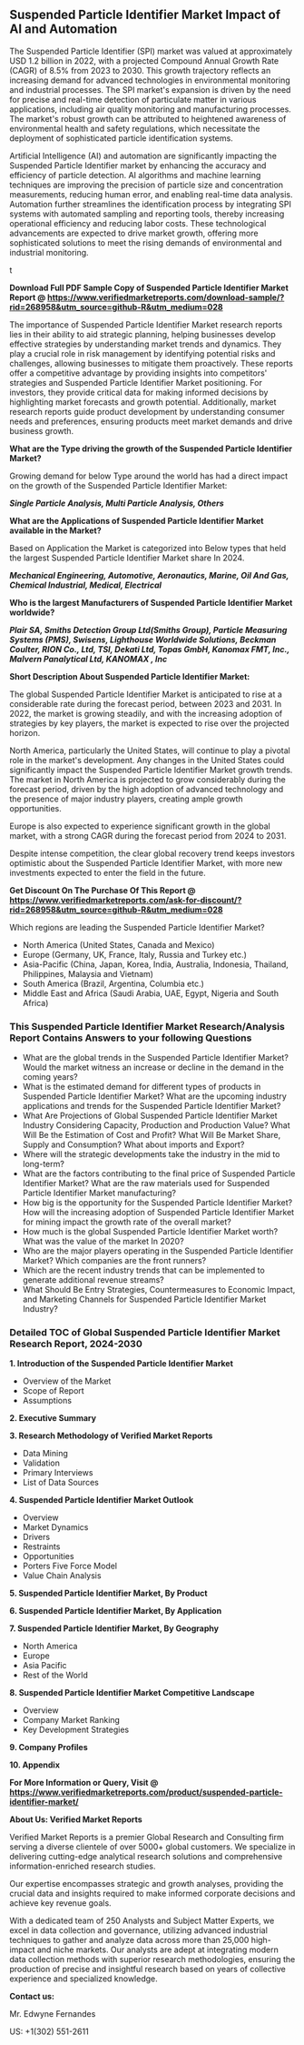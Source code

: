<h2>Suspended Particle Identifier Market Impact of AI and Automation</h2><p>The Suspended Particle Identifier (SPI) market was valued at approximately USD 1.2 billion in 2022, with a projected Compound Annual Growth Rate (CAGR) of 8.5% from 2023 to 2030. This growth trajectory reflects an increasing demand for advanced technologies in environmental monitoring and industrial processes. The SPI market's expansion is driven by the need for precise and real-time detection of particulate matter in various applications, including air quality monitoring and manufacturing processes. The market's robust growth can be attributed to heightened awareness of environmental health and safety regulations, which necessitate the deployment of sophisticated particle identification systems.</p><p>Artificial Intelligence (AI) and automation are significantly impacting the Suspended Particle Identifier market by enhancing the accuracy and efficiency of particle detection. AI algorithms and machine learning techniques are improving the precision of particle size and concentration measurements, reducing human error, and enabling real-time data analysis. Automation further streamlines the identification process by integrating SPI systems with automated sampling and reporting tools, thereby increasing operational efficiency and reducing labor costs. These technological advancements are expected to drive market growth, offering more sophisticated solutions to meet the rising demands of environmental and industrial monitoring.</p>t</p><p id="" class=""><strong>Download Full PDF Sample Copy of Suspended Particle Identifier Market Report @ <a href="https://www.verifiedmarketreports.com/download-sample/?rid=268958&utm_source=github-R&utm_medium=028" target="_blank">https://www.verifiedmarketreports.com/download-sample/?rid=268958&utm_source=github-R&utm_medium=028</a></strong></p><p>The importance of&nbsp;Suspended Particle Identifier Market research reports lies in their ability to aid strategic planning, helping businesses develop effective strategies by understanding market trends and dynamics. They play a crucial role in risk management by identifying potential risks and challenges, allowing businesses to mitigate them proactively. These reports offer a competitive advantage by providing insights into competitors' strategies and Suspended Particle Identifier Market positioning. For investors, they provide critical data for making informed decisions by highlighting market forecasts and growth potential. Additionally, market research reports guide product development by understanding consumer needs and preferences, ensuring products meet market demands and drive business growth.</p><p><strong>What are the&nbsp;Type driving the growth of the Suspended Particle Identifier Market?</strong></p><p id="" class="">Growing demand for below Type around the world has had a direct impact on the growth of the Suspended Particle Identifier Market:</p><em><strong>Single Particle Analysis, Multi Particle Analysis, Others</strong></em></p><strong>What are the&nbsp;Applications&nbsp;of Suspended Particle Identifier Market available in the Market?</strong></p><p id="" class="">Based on Application the Market is categorized into Below types that held the largest Suspended Particle Identifier Market share In 2024.</p><em><strong>Mechanical Engineering, Automotive, Aeronautics, Marine, Oil And Gas, Chemical Industrial, Medical, Electrical</strong></em></p><strong>Who is the largest Manufacturers of Suspended Particle Identifier Market worldwide?</strong></p><p><em><strong>Plair SA, Smiths Detection Group Ltd(Smiths Group), Particle Measuring Systems (PMS), Swisens, Lighthouse Worldwide Solutions, Beckman Coulter, RION Co., Ltd, TSI, Dekati Ltd, Topas GmbH, Kanomax FMT, Inc., Malvern Panalytical Ltd, KANOMAX , Inc</strong></em></p><p id="" class=""><strong>Short Description About Suspended Particle Identifier Market:</strong></p><p>The global Suspended Particle Identifier Market is anticipated to rise at a considerable rate during the forecast period, between 2023 and 2031. In 2022, the market is growing steadily, and with the increasing adoption of strategies by key players, the market is expected to rise over the projected horizon.</p><p>North America, particularly the United States, will continue to play a pivotal role in the market's development. Any changes in the United States could significantly impact the Suspended Particle Identifier Market growth trends. The market in North America is projected to grow considerably during the forecast period, driven by the high adoption of advanced technology and the presence of major industry players, creating ample growth opportunities.</p><p>Europe is also expected to experience significant growth in the global market, with a strong CAGR during the forecast period from 2024 to 2031.</p><p>Despite intense competition, the clear global recovery trend keeps investors optimistic about the Suspended Particle Identifier Market, with more new investments expected to enter the field in the future.</p><p id="" class=""><strong>Get Discount On The Purchase Of This Report @ <a href="https://www.verifiedmarketreports.com/ask-for-discount/?rid=268958&utm_source=github-R&utm_medium=028" target="_blank">https://www.verifiedmarketreports.com/ask-for-discount/?rid=268958&utm_source=github-R&utm_medium=028</a></strong></p>Which regions are leading the Suspended Particle Identifier Market?</p><ul><li>North America (United States, Canada and Mexico)</li><li>Europe (Germany, UK, France, Italy, Russia and Turkey etc.)</li><li>Asia-Pacific (China, Japan, Korea, India, Australia, Indonesia, Thailand, Philippines, Malaysia and Vietnam)</li><li>South America (Brazil, Argentina, Columbia etc.)</li><li>Middle East and Africa (Saudi Arabia, UAE, Egypt, Nigeria and South Africa)</li></ul><h3 id="" class="">This Suspended Particle Identifier Market Research/Analysis Report Contains Answers to your following Questions</h3><ul><li>What are the global trends in the Suspended Particle Identifier Market? Would the market witness an increase or decline in the demand in the coming years?</li><li>What is the estimated demand for different types of products in Suspended Particle Identifier Market? What are the upcoming industry applications and trends for the Suspended Particle Identifier Market?</li><li>What Are Projections of Global Suspended Particle Identifier Market Industry Considering Capacity, Production and Production Value? What Will Be the Estimation of Cost and Profit? What Will Be Market Share, Supply and Consumption? What about imports and Export?</li><li>Where will the strategic developments take the industry in the mid to long-term?</li><li>What are the factors contributing to the final price of Suspended Particle Identifier Market? What are the raw materials used for Suspended Particle Identifier Market manufacturing?</li><li>How big is the opportunity for the Suspended Particle Identifier Market? How will the increasing adoption of Suspended Particle Identifier Market for mining impact the growth rate of the overall market?</li><li>How much is the global Suspended Particle Identifier Market worth? What was the value of the market In 2020?</li><li>Who are the major players operating in the Suspended Particle Identifier Market? Which companies are the front runners?</li><li>Which are the recent industry trends that can be implemented to generate additional revenue streams?</li><li>What Should Be Entry Strategies, Countermeasures to Economic Impact, and Marketing Channels for Suspended Particle Identifier Market Industry?</li></ul><h3 id="" class="">Detailed TOC of Global Suspended Particle Identifier Market Research Report, 2024-2030</h3><p id="" class=""><strong>1. Introduction of the Suspended Particle Identifier Market</strong></p><ul><li>Overview of the Market</li><li>Scope of Report</li><li>Assumptions</li></ul><p id="" class=""><strong>2. Executive Summary</strong></p><p id="" class=""><strong>3. Research Methodology of Verified Market Reports</strong></p><ul><li>Data Mining</li><li>Validation</li><li>Primary Interviews</li><li>List of Data Sources</li></ul><p id="" class=""><strong>4. Suspended Particle Identifier Market Outlook</strong></p><ul><li>Overview</li><li>Market Dynamics</li><li>Drivers</li><li>Restraints</li><li>Opportunities</li><li>Porters Five Force Model</li><li>Value Chain Analysis</li></ul><p id="" class=""><strong>5. Suspended Particle Identifier Market, By Product</strong></p><p id="" class=""><strong>6. Suspended Particle Identifier Market, By Application</strong></p><p id="" class=""><strong>7. Suspended Particle Identifier Market, By Geography</strong></p><ul><li>North America</li><li>Europe</li><li>Asia Pacific</li><li>Rest of the World</li></ul><p id="" class=""><strong>8. Suspended Particle Identifier Market Competitive Landscape</strong></p><ul><li>Overview</li><li>Company Market Ranking</li><li>Key Development Strategies</li></ul><p id="" class=""><strong>9. Company Profiles</strong></p><p id="" class=""><strong>10. Appendix</strong></p><p id="" class=""><strong>For More Information or Query, Visit @ <a href="https://www.verifiedmarketreports.com/product/suspended-particle-identifier-market/" target="_blank">https://www.verifiedmarketreports.com/product/suspended-particle-identifier-market/</a></strong></p><p id="" class=""><strong>About Us: Verified Market Reports</strong></p><p id="" class="">Verified Market Reports is a premier Global Research and Consulting firm serving a diverse clientele of over 5000+ global customers. We specialize in delivering cutting-edge analytical research solutions and comprehensive information-enriched research studies.</p><p id="" class="">Our expertise encompasses strategic and growth analyses, providing the crucial data and insights required to make informed corporate decisions and achieve key revenue goals.</p><p id="" class="">With a dedicated team of 250 Analysts and Subject Matter Experts, we excel in data collection and governance, utilizing advanced industrial techniques to gather and analyze data across more than 25,000 high-impact and niche markets. Our analysts are adept at integrating modern data collection methods with superior research methodologies, ensuring the production of precise and insightful research based on years of collective experience and specialized knowledge.</p><p id="" class=""><strong>Contact us:</strong></p><p id="" class="">Mr. Edwyne Fernandes</p><p id="" class="">US: +1(302) 551-2611</p>